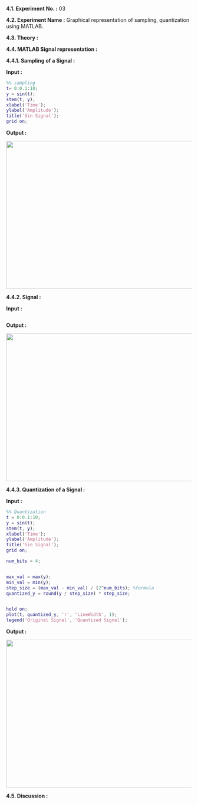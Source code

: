 **4.1. Experiment No. :** 03

**4.2. Experiment Name :** Graphical representation of sampling, quantization using MATLAB.

**4.3. Theory :**

<p align="center">


</p>


**4.4. MATLAB Signal representation :**

**4.4.1. Sampling of a Signal :**

**Input :**

```matlab
%% sampling
t= 0:0.1:10;
y = sin(t);
stem(t, y);
xlabel('Time');
ylabel('Amplitude');
title('Sin Signal');
grid on;

```

**Output :**

<p align="center">
  <img src="https://github.com/labib1910024/ECE-4124_1910024/assets/87533597/e5308025-54fe-4d8d-a1c7-bbfc51e76ce8" height="400px" width="600px"/>
</p>



**4.4.2.  Signal :** 

**Input :**

```matlab

```

**Output :**

<p align="center">
 
  <img src="" height="400px" width="600px"/>
</p>



**4.4.3. Quantization of a Signal :** 

**Input :**

```matlab
%% Quantization
t = 0:0.1:10;
y = sin(t);
stem(t, y);
xlabel('Time');
ylabel('Amplitude');
title('Sin Signal');
grid on;

num_bits = 4;


max_val = max(y);
min_val = min(y);
step_size = (max_val - min_val) / (2^num_bits); %formula
quantized_y = round(y / step_size) * step_size;


hold on;
plot(t, quantized_y, 'r', 'LineWidth', 1);
legend('Original Signal', 'Quantized Signal');
```

**Output :**

<p align="center">
 
  <img src="https://github.com/labib1910024/ECE-4124_1910024/assets/87533597/f5efc8b3-bbf5-4862-93ca-a8ce50790600" height="400px" width="600px"/>
</p>


**4.5. Discussion :**

<p align="center">
  
 

</p>
 
